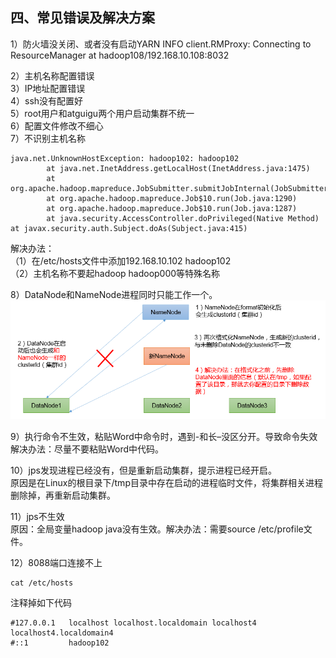 ## 四、常见错误及解决方案

1）防火墙没关闭、或者没有启动YARN
INFO client.RMProxy: Connecting to ResourceManager at hadoop108/192.168.10.108:8032

2）主机名称配置错误  
3）IP地址配置错误  
4）ssh没有配置好  
5）root用户和atguigu两个用户启动集群不统一  
6）配置文件修改不细心  
7）不识别主机名称  

```
java.net.UnknownHostException: hadoop102: hadoop102
        at java.net.InetAddress.getLocalHost(InetAddress.java:1475)
        at org.apache.hadoop.mapreduce.JobSubmitter.submitJobInternal(JobSubmitter.java:146)
        at org.apache.hadoop.mapreduce.Job$10.run(Job.java:1290)
        at org.apache.hadoop.mapreduce.Job$10.run(Job.java:1287)
        at java.security.AccessController.doPrivileged(Native Method)
at javax.security.auth.Subject.doAs(Subject.java:415)
```
解决办法：  
（1）在/etc/hosts文件中添加192.168.10.102 hadoop102  
（2）主机名称不要起hadoop  hadoop000等特殊名称  

8）DataNode和NameNode进程同时只能工作一个。  
![](./images/hp-19.png)   

9）执行命令不生效，粘贴Word中命令时，遇到-和长–没区分开。导致命令失效  
解决办法：尽量不要粘贴Word中代码。  

10）jps发现进程已经没有，但是重新启动集群，提示进程已经开启。  
原因是在Linux的根目录下/tmp目录中存在启动的进程临时文件，将集群相关进程删除掉，再重新启动集群。  

11）jps不生效  
原因：全局变量hadoop java没有生效。解决办法：需要source /etc/profile文件。  

12）8088端口连接不上  
```
cat /etc/hosts
```
注释掉如下代码
```
#127.0.0.1   localhost localhost.localdomain localhost4 localhost4.localdomain4
#::1         hadoop102
```

